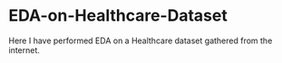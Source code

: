 # EDA-on-Healthcare-Dataset
Here I have performed EDA on a Healthcare dataset gathered from the internet.
